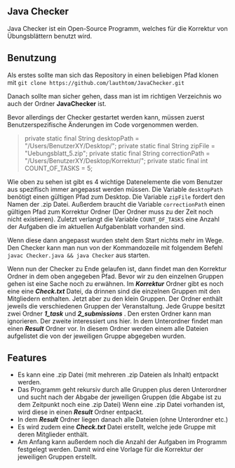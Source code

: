 ## Java Checker
Java Checker ist ein Open-Source Programm, welches für die Korrektur von Übungsblättern benutzt wird.

## Benutzung
Als erstes sollte man sich das Repository in einen beliebigen Pfad klonen mit
`git clone https://github.com/lauthtom/JavaChecker.git`

Danach sollte man sicher gehen, dass man ist im richtigen Verzeichnis wo auch der Ordner **JavaChecker** ist. 

Bevor allerdings der Checker gestartet werden kann, müssen zuerst Benutzerspezifische Änderungen im Code vorgenommen werden. 

> private  static  final  String  desktopPath = "/Users/BenutzerXY/Desktop/";
> private  static  final  String  zipFile = "Uebungsblatt_5.zip";
> private  static  final  String  correctionPath = "/Users/BenutzerXY/Desktop/Korrektur/";
> private  static  final  int  COUNT_OF_TASKS = 5;

Wie oben zu sehen ist gibt es 4 wichtige Datenelemente die vom Benutzer aus spezifisch immer angepasst werden müssen. Die Variable `desktopPath` benötigt einen gültigen Pfad zum Desktop. Die Variable `zipFile` fordert den Namen der .zip Datei. Außerdem braucht die Variable `correctionPath` einen gültigen Pfad zum Korrektur Ordner (Der Ordner muss zu der Zeit noch nicht existieren). Zuletzt verlangt die Variable `COUNT_OF_TASKS` eine Anzahl der Aufgaben die im aktuellen Aufgabenblatt vorhanden sind.

Wenn diese dann angepasst wurden steht dem Start nichts mehr im Wege. Den Checker kann man nun von der Kommandozeile mit folgendem Befehl `javac Checker.java && java Checker` aus starten. 

Wenn nun der Checker zu Ende gelaufen ist, dann findet man den Korrektur Ordner in dem oben angegeben Pfad. Bevor wir zu den einzelnen Gruppen gehen ist eine Sache noch zu erwähnen. Im ***Korrektur*** Ordner gibt es noch eine eine ***Check.txt*** Datei, da drinnen sind die einzelnen Gruppen mit den Mitgliedern enthalten. Jetzt aber zu den klein Gruppen. Der Ordner enthält jeweils die verschiedenen Gruppen der Veranstaltung. Jede Gruppe besitzt zwei Ordner ***1_task*** und ***2_submissions*** . Den ersten Ordner kann man ignorieren. Der zweite interessiert uns hier. In dem Unterordner findet man einen ***Result*** Ordner vor. In diesem Ordner  werden einem alle Dateien aufgelistet die von der jeweiligen Gruppe abgegeben wurden.

## Features
-	Es kann eine .zip Datei (mit mehreren .zip Dateien als Inhalt) entpackt werden. 
-	Das Programm geht rekursiv durch alle Gruppen plus deren Unterordner und sucht nach der Abgabe der jeweiligen Gruppen (die Abgabe ist zu dem Zeitpunkt noch eine .zip  Datei) Wenn eine .zip Datei vorhanden ist, wird diese in einen ***Result*** Ordner entpackt. 
-	In dem ***Result*** Ordner liegen danach alle Dateien (ohne Unterordner etc.)
-	Es wird zudem eine ***Check.txt*** Datei erstellt, welche jede Gruppe mit deren Mitglieder enthält. 
-	Am Anfang kann außerdem noch die Anzahl der Aufgaben im Programm festgelegt werden. 
Damit wird eine Vorlage für die Korrektur der jeweiligen Gruppen erstellt. 